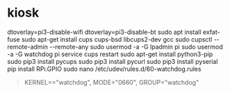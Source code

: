 # kiosk
dtoverlay=pi3-disable-wifi
dtoverlay=pi3-disable-bt
sudo apt install exfat-fuse
sudo apt-get install cups cups-bsd libcups2-dev gcc
sudo cupsctl --remote-admin --remote-any
sudo usermod -a -G lpadmin pi
sudo usermod -a -G watchdog pi
service cups restart
sudo apt-get install python3-pip
sudo pip3 install pycups
sudo pip3 install pycurl
sudo pip3 install pyserial
pip install RPi.GPIO
sudo nano /etc/udev/rules.d/60-watchdog.rules
>KERNEL=="watchdog", MODE="0660", GROUP="watchdog"
